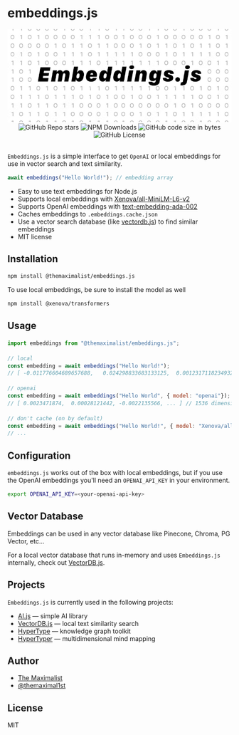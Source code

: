 # embeddings.js

<img src="logo.png" />

<div class="badges" style="text-align: center; margin-top: 0px;">
<img alt="GitHub Repo stars" src="https://img.shields.io/github/stars/themaximal1st/embeddings.js">
<img alt="NPM Downloads" src="https://img.shields.io/npm/dt/%40themaximalist%2Fembeddings.js">
<img alt="GitHub code size in bytes" src="https://img.shields.io/github/languages/code-size/themaximal1st/embeddings.js">
<img alt="GitHub License" src="https://img.shields.io/github/license/themaximal1st/embeddings.js">
</div>
<br />

`Embeddings.js` is a simple interface to get `OpenAI` or local embeddings for use in vector search and text similarity.

```javascript
await embeddings("Hello World!"); // embedding array
```

-   Easy to use text embeddings for Node.js
-   Supports local embeddings with [Xenova/all-MiniLM-L6-v2](https://huggingface.co/Xenova/all-MiniLM-L6-v2)
-   Supports OpenAI embeddings with [text-embedding-ada-002](https://platform.openai.com/docs/guides/embeddings/how-to-get-embeddings)
-   Caches embeddings to `.embeddings.cache.json`
-   Use a vector search database (like [vectordb.js](https://github.com/themaximal1st/vectordb.js)) to find similar embeddings
-   MIT license



## Installation

```bash
npm install @themaximalist/embeddings.js
```

To use local embeddings, be sure to install the model as well

```bash
npm install @xenova/transformers
```



## Usage

```javascript
import embeddings from "@themaximalist/embeddings.js";

// local
const embedding = await embeddings("Hello World!");
// [ -0.011776604689657688,   0.024298833683133125,  0.0012317118234932423, ... ] // 384 dimension embedding array

// openai
const embedding = await embeddings("Hello World", { model: "openai"});
// [ 0.0023471874,  0.00028121442, -0.0022135566, ... ] // 1536 dimension embedding array

// don't cache (on by default)
const embedding = await embeddings("Hello World!", { model: "Xenova/all-MiniLM-L6-v2", cache: false});
// ...
```



## Configuration

`embeddings.js` works out of the box with local embeddings, but if you use the OpenAI embeddings you'll need an `OPENAI_API_KEY` in your environment.

```bash
export OPENAI_API_KEY=<your-openai-api-key>
```



## Vector Database

Embeddings can be used in any vector database like Pinecone, Chroma, PG Vector, etc...

For a local vector database that runs in-memory and uses `Embeddings.js` internally, check out [VectorDB.js](https://vectordbjs.themaximalist.com).



## Projects

`Embeddings.js` is currently used in the following projects:

-   [AI.js](https://aijs.themaximalist.com) — simple AI library
-   [VectorDB.js](https://vectordbjs.themaximalist.com) — local text similarity search
-   [HyperType](https://hypertypelang.com) — knowledge graph toolkit
-   [HyperTyper](https://hypertyper.com) — multidimensional mind mapping




## Author

-   [The Maximalist](https://themaximalist.com/)
-   [@themaximal1st](https://twitter.com/themaximal1st)



## License

MIT
